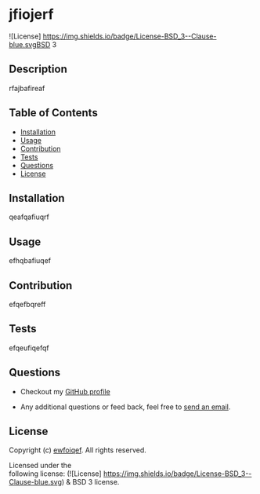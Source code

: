 # jfiojerf
 
  ![License] https://img.shields.io/badge/License-BSD_3--Clause-blue.svgBSD 3
  ## Description
  rfajbafireaf
  ## Table of Contents
  * [Installation](#installation)
  * [Usage](#usage)
  * [Contribution](#contribution)
  * [Tests](#tests)
  * [Questions](#questions)
  * [License](#license)
  ## Installation
  qeafqafiuqrf
  ## Usage
  efhqbafiuqef
  ## Contribution
  efqefbqreff
  ## Tests
  efqeufiqefqf
  ## Questions
  * Checkout my [GitHub profile](https://github.com/ewfoiqef)
  
  * Any additional questions or feed back, feel free to [send an email](mailto:rqefqbfqref). 
  ## License
  Copyright (c) [ewfoiqef](https://github.com/ewfoiqef). All rights reserved.
  
  Licensed under the  
       following license: (![License] https://img.shields.io/badge/License-BSD_3--Clause-blue.svg) & BSD 3
         license.
  
